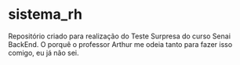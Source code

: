 # sistema_rh
Repositório criado para realização do Teste Surpresa do curso Senai BackEnd.
O porquê o professor Arthur me odeia tanto para fazer isso comigo, eu já não sei.
